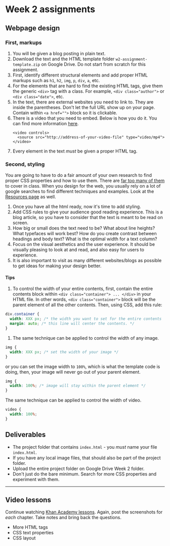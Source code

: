 # Week 2 assignments


## Webpage design

### First, markups
1. You will be given a blog posting in plain text.
1. Download the text and the HTML template folder `w2-assignment-template.zip` on Google Drive. Do not start from scratch for this assignment.
1. First, identify different structural elements and add proper HTML markups such as `h1`, `h2`, `img`, `p`, `div`, `a`, etc.
1. For the elements that are hard to find the existing HTML tags, give them the generic `<div>` tag with a class. For example, `<div class="author">` or `<div class="date">`, etc.
1. In the text, there are external websites you need to link to. They are inside the parentheses. Don't let the full URL show up on your page. Contain within `<a href="">` block so it is clickable.
1. There is a video that you need to embed. Below is how you do it. You can find more information [here](http://www.w3schools.com/html/html5_video.asp).
    ```
    <video controls>
      <source src="http://address-of-your-video-file" type="video/mp4">
    </video>
    ```
1. Every element in the text *must* be given a proper HTML tag.

### Second, styling
You are going to have to do a fair amount of your own research to find proper CSS properties and how to use them. There are [far too many of them](https://developer.mozilla.org/en-US/docs/Web/CSS/Reference) to cover in class. When you design for the web, you usually rely on a lot of google searches to find different techniques and examples. Look at the [Resources page](../../resources.md) as well.

1. Once you have all the html ready, now it's time to add styling.
1. Add CSS rules to give your audience good reading experience. This is a blog article, so you have to consider that the text is meant to be read on screen.
1. How big or small does the text need to be? What about line heights? What typefaces will work best? How do you create contrast between headings and body text? What is the optimal width for a text column?
1. Focus on the visual aesthetics and the user experience. It should be visually pleasing to look at and read, and also easy for users to experience.
1. It is also important to visit as many different websites/blogs as possible to get ideas for making your design better.

#### Tips
1. To control the width of your entire contents, first, contain the entire contents block within `<div class="container"> ... </div>` in your HTML file. In other words, `<div class="container">` block will be the parent element of all the other contents. Then, using CSS, add this rule:

  ```css
  div.container {
    width: XXX px; /* the width you want to set for the entire contents  */
    margin: auto; /* this line will center the contents. */
  }
  ```
  
1. The same technique can be applied to control the width of any image.
  ```css
  img {
    width: XXX px; /* set the width of your image */
  }
  ```
  
  or you can set the image width to `100%`, which is what the template code is doing, then, your image will never go out of your parent element.
  ```css
  img {
    width: 100%; /* image will stay within the parent element */
  }
  ```
  
  The same technique can be applied to control the width of video.
  ```css
  video {
    width: 100%;
  }
  ```

## Deliverables
  - The project folder that contains `index.html` - you *must* name your file `index.html`.
  - If you have any local image files, that should also be part of the project folder.
  - Upload the entire project folder on Google Drive Week 2 folder.
  - Don't just do the bare minimum. Search for more CSS properties and experiment with them.

-----

## Video lessons
Continue watching [Khan Academy lessons](https://www.khanacademy.org/computing/computer-programming/html-css). Again, post the screenshots for *each* chapter. Take notes and bring back the questions.
  - More HTML tags
  - CSS text properties
  - CSS layout 
